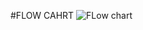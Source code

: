 #FLOW CAHRT
![FLow chart](https://user-images.githubusercontent.com/42571912/160997754-c8b3da64-8dab-4e72-ab36-6bd24ae6dab8.PNG)
